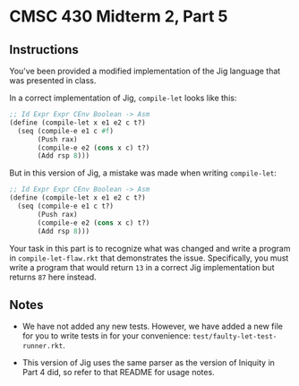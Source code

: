 # CMSC 430 Midterm 2, Part 5


## Instructions

You've been provided a modified implementation of the Jig language that was
presented in class.

In a correct implementation of Jig, `compile-let` looks like this:

```scheme
;; Id Expr Expr CEnv Boolean -> Asm
(define (compile-let x e1 e2 c t?)
  (seq (compile-e e1 c #f)
       (Push rax)
       (compile-e e2 (cons x c) t?)
       (Add rsp 8)))
```

But in this version of Jig, a mistake was made when writing `compile-let`:

```scheme
;; Id Expr Expr CEnv Boolean -> Asm
(define (compile-let x e1 e2 c t?)
  (seq (compile-e e1 c t?)
       (Push rax)
       (compile-e e2 (cons x c) t?)
       (Add rsp 8)))
```

Your task in this part is to recognize what was changed and write a program in
`compile-let-flaw.rkt` that demonstrates the issue. Specifically, you must write
a program that would return `13` in a correct Jig implementation but returns
`87` here instead.


## Notes

  * We have not added any new tests. However, we have added a new file for you
    to write tests in for your convenience: `test/faulty-let-test-runner.rkt`.

  * This version of Jig uses the same parser as the version of Iniquity in Part
    4 did, so refer to that README for usage notes.
